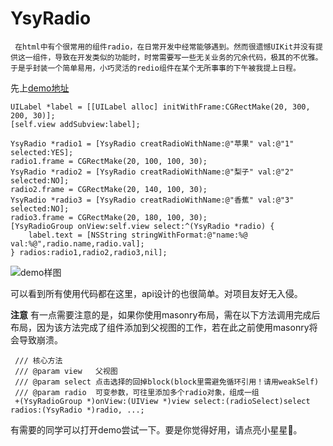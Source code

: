 # YsyRadio

     在html中有个很常用的组件radio，在日常开发中经常能够遇到。然而很遗憾UIKit并没有提供这一组件，导致在开发类似的功能时，时常需要写一些无关业务的冗余代码，极其的不优雅。于是乎封装一个简单易用，小巧灵活的redio组件在某个无所事事的下午被我提上日程。
  
先上[demo地址](https://github.com/ysyplay/YsyRadio)

    UILabel *label = [[UILabel alloc] initWithFrame:CGRectMake(20, 300, 200, 30)];
    [self.view addSubview:label];
    
    YsyRadio *radio1 = [YsyRadio creatRadioWithName:@"苹果" val:@"1" selected:YES];
    radio1.frame = CGRectMake(20, 100, 100, 30);
    YsyRadio *radio2 = [YsyRadio creatRadioWithName:@"梨子" val:@"2" selected:NO];
    radio2.frame = CGRectMake(20, 140, 100, 30);
    YsyRadio *radio3 = [YsyRadio creatRadioWithName:@"香蕉" val:@"3" selected:NO];
    radio3.frame = CGRectMake(20, 180, 100, 30);
    [YsyRadioGroup onView:self.view select:^(YsyRadio *radio) {
        label.text = [NSString stringWithFormat:@"name:%@  val:%@",radio.name,radio.val];
    } radios:radio1,radio2,radio3,nil];

![demo样图](https://upload-images.jianshu.io/upload_images/13492225-cb7d5039cdccc602.png?imageMogr2/auto-orient/strip%7CimageView2/2/w/1240)

 可以看到所有使用代码都在这里，api设计的也很简单。对项目友好无入侵。



**注意**
 有一点需要注意的是，如果你使用masonry布局，需在以下方法调用完成后布局，因为该方法完成了组件添加到父视图的工作，若在此之前使用masonry将会导致崩溃。

     /// 核心方法
     /// @param view   父视图
     /// @param select 点击选择的回掉block(block里需避免循环引用！请用weakSelf)
     /// @param radio  可变参数，可往里添加多个radio对象，组成一组
     +(YsyRadioGroup *)onView:(UIView *)view select:(radioSelect)select radios:(YsyRadio *)radio, ...;

有需要的同学可以打开demo尝试一下。要是你觉得好用，请点亮小星星🌟。

